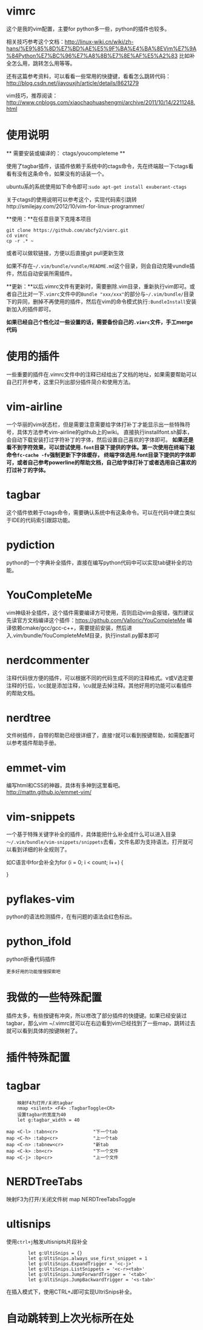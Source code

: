 vimrc
=====

这个是我的vim配置，主要for python多一些，python的插件也较多。

相关技巧参考这个文档：http://linux-wiki.cn/wiki/zh-hans/%E9%85%8D%E7%BD%AE%E5%9F%BA%E4%BA%8EVim%E7%9A%84Python%E7%BC%96%E7%A8%8B%E7%8E%AF%E5%A2%83
比如补全怎么用，跳转怎么用等等。

还有这篇参考资料，可以看看一些常用的快捷键，看看怎么跳转代码：http://blog.csdn.net/jiayouxjh/article/details/8621279

vim技巧，推荐阅读：http://www.cnblogs.com/xiaochaohuashengmi/archive/2011/10/14/2211248.html

使用说明
====
** 需要安装或编译的： ctags/youcompleteme  **

使用了tagbar插件，该插件依赖于系统中的ctags命令，先在终端敲一下ctags看看有没有这条命令，如果没有的话装一个。

ubuntu系的系统使用如下命令即可:``sudo apt-get install exuberant-ctags``

关于ctags的使用说明可以参考这个，实现代码索引跳转http://smilejay.com/2012/10/vim-for-linux-programmer/

**使用：**在任意目录下克隆本项目

    git clone https://github.com/abcfy2/vimrc.git
    cd vimrc
    cp -r .* ~

或者可以做软链接，方便以后直接git pull更新生效

如果不存在``~/.vim/bundle/vundle/README.md``这个目录，则会自动克隆vundle插件，然后自动安装所需插件。

**更新：**以后.vimrc文件有更新时，需要删除.vim目录，重新执行vim即可。或者自己比对一下``.vimrc``文件中的``Bundle "xxx/xxx"``的部分与``~/.vim/bundle/``目录下的异同，删掉不再使用的插件，然后在vim的命令模式执行```:BundleInstall```安装新加入的插件即可。

**如果已经自己个性化过一些设置的话，需要备份自己的``.vimrc``文件，手工merge代码**


使用的插件
====
一些重要的插件在.vimrc文件中的注释已经给出了文档的地址，如果需要帮助可以自己打开参考，这里只列出部分插件简介和使用方法。

vim-airline
===
一个华丽的vim状态栏，但是需要注意需要给字体打补丁才能显示出一些特殊符号，具体方法参考vim-airline的github上的wiki。
直接执行installfont.sh脚本，会自动下载安装打过字符补丁的字体，然后设置自己喜欢的字体即可。
**如果还是看不到字符效果，可以尝试使用``.font``目录下提供的字体。第一次使用在终端下敲命令``fc-cache -fv``强制更新下字体缓存，
终端字体选用.font目录下提供的字体即可，或者自己参考powerline的帮助文档，自己给字体打补丁或者选用自己喜欢的打过补丁的字体。**

tagbar
===
这个插件依赖于ctags命令，需要确认系统中有这条命令。可以在代码中建立类似于IDE的代码索引跟踪功能。
    

pydiction
===
python的一个字典补全插件，直接在编写python代码中可以实现tab键补全的功能。


YouCompleteMe
===
vim神级补全插件，这个插件需要编译方可使用，否则启动vim会报错，强烈建议先读官方文档编译这个插件：https://github.com/Valloric/YouCompleteMe
编译依赖cmake/gcc/gcc-c++，需要提前安装，然后进入.vim/bundle/YouCompleteMeM目录，执行install.py脚本即可


nerdcommenter
===
注释代码很方便的插件，可以根据不同的代码生成不同的注释格式。v或V选定要注释的行后，\cc就是添加注释，\cu就是去掉注释。其他好用的功能可以看插件的帮助文档。


nerdtree
===
文件树插件，自带的帮助已经很详细了，直接``?``就可以看到按键帮助，如需配置可以参考插件帮助手册。


emmet-vim
===
编写html和CSS的神器，具体有多神到这里看吧。http://mattn.github.io/emmet-vim/


vim-snippets
===
一个基于特殊关键字补全的插件，具体能把什么补全成什么可以进入目录`～/.vim/bundle/vim-snippets/snippets`去看，文件名即为支持语法，打开就可以看到详细的补全规则了。

如C语言中for<tab>会补全为for (i = 0; i < count; i++) {                                                                                                                                                                                      
    
}


pyflakes-vim
===
python的语法检测插件，在有问题的语法会红色标出。

python_ifold
===
python折叠代码插件

```
更多好用的功能慢慢探索吧
```


我做的一些特殊配置
====
插件太多，有些按键有冲突，所以修改了部分插件的快捷键。如果已经安装过tagbar，那么vim ~/.vimrc就可以在右边看到vim已经找到了一些map，跳转过去就可以看到具体的按键映射了。

插件特殊配置
==
tagbar
=
```
    映射F4为打开/关闭tagbar
    nmap <silent> <F4> :TagbarToggle<CR>
    设置tagbar的宽度为40
    let g:tagbar_width = 40
```

```
map <C-l> :tabn<cr>             "下一个tab
map <C-h> :tabp<cr>             "上一个tab
map <C-n> :tabnew<cr>           "新tab
map <C-k> :bn<cr>               "下一个文件
map <C-j> :bp<cr>               "上一个文件
```

NERDTreeTabs
=
映射F3为打开/关闭文件树
map <F3> <plug>NERDTreeTabsToggle <CR>

ultisnips
=
使用``ctrl+j``触发ultisnipts片段补全
```
        let g:UltiSnips = {}
        let g:UltiSnips.always_use_first_snippet = 1
        let g:UltiSnips.ExpandTrigger = '<c-j>'
        let g:UltiSnips.ListSnippets = '<c-r><tab>'
        let g:UltiSnips.JumpForwardTrigger = '<tab>'
        let g:UltiSnips.JumpBackwardTrigger = '<s-tab>'
```

在插入模式下，使用CTRL+J即可实现UltriSnips补全。

自动跳转到上次光标所在处
=
